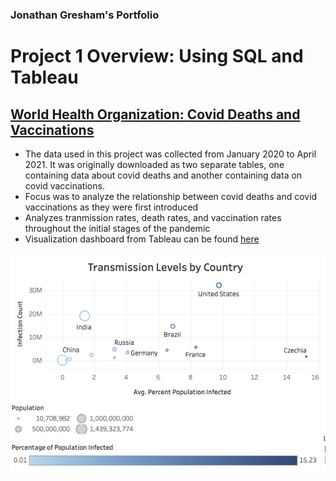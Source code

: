 ### Jonathan Gresham's Portfolio

# Project 1 Overview: Using SQL and Tableau
## [**World Health Organization: Covid Deaths and Vaccinations**](https://github.com/jgreshy/Covid-Portfolio-Project)

- The data used in this project was collected from January 2020 to April 2021. It was originally downloaded as two separate tables, one containing data about covid deaths and another containing data on covid vaccinations.
- Focus was to analyze the relationship between covid deaths and covid vaccinations as they were first introduced
- Analyzes tranmission rates, death rates, and vaccination rates throughout the initial stages of the pandemic
- Visualization dashboard from Tableau can be found [here](https://public.tableau.com/app/profile/jonathan.gresham/viz/CovidProject_16558078529460/Dashboard1)

![Transmission Levels By Country](https://github.com/jgreshy/Jonathan-Gresham-Portfolio/blob/main/images/Screen%20Shot%202022-06-26%20at%204.10.22%20PM.png?raw=true)
